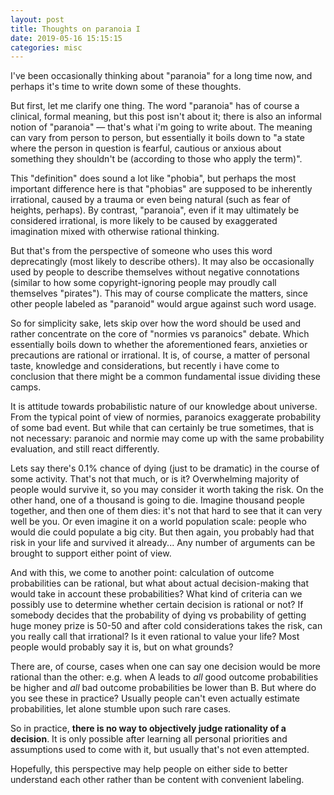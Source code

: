 ```yaml
---
layout: post
title: Thoughts on paranoia I
date: 2019-05-16 15:15:15
categories: misc
---
```


I've been occasionally thinking about "paranoia" for a long time now, and
perhaps it's time to write down some of these thoughts.

But first, let me clarify one thing. The word "paranoia" has of course a
clinical, formal meaning, but this post isn't about it; there is also an
informal notion of "paranoia" — that's what i'm going to write about. The
meaning can vary from person to person, but essentially it boils down to "a
state where the person in question is fearful, cautious or anxious about
something they shouldn't be (according to those who apply the term)".

<cut/>

This "definition" does sound a lot like "phobia", but perhaps the most important
difference here is that "phobias" are supposed to be inherently irrational,
caused by a trauma or even being natural (such as fear of heights, perhaps). By
contrast, "paranoia", even if it may ultimately be considered irrational, is
more likely to be caused by exaggerated imagination mixed with otherwise
rational thinking.

But that's from the perspective of someone who uses this word deprecatingly
(most likely to describe others). It may also be occasionally used by people to
describe themselves without negative connotations (similar to how some
copyright-ignoring people may proudly call themselves "pirates"). This may of
course complicate the matters, since other people labeled as "paranoid" would
argue against such word usage.

So for simplicity sake, lets skip over how the word should be used and rather
concentrate on the core of "normies vs paranoics" debate. Which essentially
boils down to whether the aforementioned fears, anxieties or precautions are
rational or irrational. It is, of course, a matter of personal taste, knowledge
and considerations, but recently i have come to conclusion that there might be a
common fundamental issue dividing these camps.

It is attitude towards probabilistic nature of our knowledge about
universe. From the typical point of view of normies, paranoics exaggerate
probability of some bad event. But while that can certainly be true sometimes,
that is not necessary: paranoic and normie may come up with the same probability
evaluation, and still react differently.

Lets say there's 0.1% chance of dying (just to be dramatic) in the course of
some activity. That's not that much, or is it? Overwhelming majority of people
would survive it, so you may consider it worth taking the risk. On the other
hand, one of a thousand is going to die. Imagine thousand people together, and
then one of them dies: it's not that hard to see that it can very well be
you. Or even imagine it on a world population scale: people who would die could
populate a big city. But then again, you probably had that risk in your life and
survived it already... Any number of arguments can be brought to support either
point of view.

And with this, we come to another point: calculation of outcome probabilities
can be rational, but what about actual decision-making that would take in
account these probabilities? What kind of criteria can we possibly use to
determine whether certain decision is rational or not? If somebody decides that
the probability of dying vs probability of getting huge money prize is 50-50 and
after cold considerations takes the risk, can you really call that irrational?
Is it even rational to value your life? Most people would probably say it is,
but on what grounds?

There are, of course, cases when one can say one decision would be more rational
than the other: e.g. when A leads to *all* good outcome probabilities be higher
and *all* bad outcome probabilities be lower than B. But where do you see these
in practice? Usually people can't even actually estimate probabilities, let
alone stumble upon such rare cases.

So in practice, **there is no way to objectively judge rationality of a
decision**. It is only possible after learning all personal priorities and
assumptions used to come with it, but usually that's not even attempted.

Hopefully, this perspective may help people on either side to better understand
each other rather than be content with convenient labeling.
